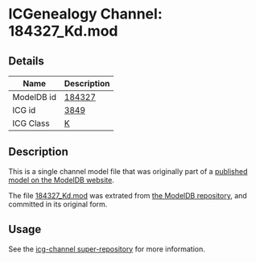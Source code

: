# ICGenealogy Channel: 184327\_Kd.mod

## Details

Name | Description
---- | -----------
ModelDB id | [184327](http://senselab.med.yale.edu/ModelDB/ShowModel.cshtml?model=184327)
ICG id | [3849](http://icg.neurotheory.ox.ac.uk/channels/1/3849)
ICG Class | [K](http://icg.neurotheory.ox.ac.uk/channels/1)

## Description

This is a single channel model file that was originally part of a [published model on the ModelDB website](http://senselab.med.yale.edu/mModelDB/ShowModel.cshtml?model=184327).

The file [184327\_Kd.mod](184327_Kd.mod) was extrated from [the ModelDB repository](http://senselab.med.yale.edu/ModelDB/ShowModel.cshtml?model=184327), and committed in its original form.

## Usage

See the [icg-channel super-repository](https://github.com/icgenealogy/icg-channels) for more information.